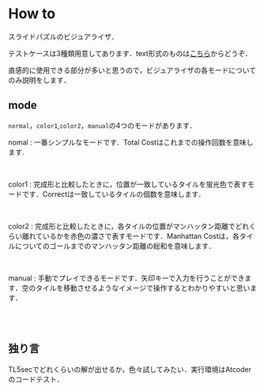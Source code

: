 # How to
スライドパズルのビジュアライザ． 

テストケースは3種類用意してあります．text形式のものは[こちら](https://github.com/akTARDIGRADE13/HUIT_SHINKAN2024/tree/main/vis/src/HUIT_SHINKAN2024/testcase "testcase")からどうぞ．

直感的に使用できる部分が多いと思うので，ビジュアライザの各モードについてのみ説明をします．

## mode
`normal`，`color1`,`color2`，`manual`の4つのモードがあります．

nomal
: 
    一番シンプルなモードです．Total Costはこれまでの操作回数を意味します.

<br>

color1
: 
    完成形と比較したときに，位置が一致しているタイルを蛍光色で表すモードです．Correctは一致しているタイルの個数を意味します．

<br>

color2
: 
    完成形と比較したときに，各タイルの位置がマンハッタン距離でどれくらい離れているかを赤色の濃さで表すモードです．Manhattan Costは，各タイルについてのゴールまでのマンハッタン距離の総和を意味します．

<br>

manual
: 
    手動でプレイできるモードです．矢印キーで入力を行うことができます．空のタイルを移動させるようなイメージで操作するとわかりやすいと思います．

<br>
<br>

## 独り言
TL5secでどれくらいの解が出せるか，色々試してみたい．実行環境はAtcoderのコードテスト．